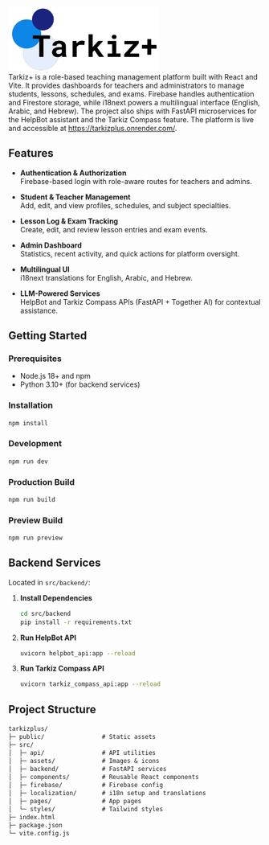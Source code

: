 
<img src="/src/assets/logo-transparent.PNG" alt="Logo" width="300"> <br>
Tarkiz+ is a role-based teaching management platform built with React and Vite. It provides dashboards for teachers and administrators to manage students, lessons, schedules, and exams. Firebase handles authentication and Firestore storage, while i18next powers a multilingual interface (English, Arabic, and Hebrew). The project also ships with FastAPI microservices for the HelpBot assistant and the Tarkiz Compass feature. The platform is live and accessible at https://tarkizplus.onrender.com/.

## Features

- **Authentication & Authorization**  
  Firebase-based login with role-aware routes for teachers and admins.

- **Student & Teacher Management**  
  Add, edit, and view profiles, schedules, and subject specialties.

- **Lesson Log & Exam Tracking**  
  Create, edit, and review lesson entries and exam events.

- **Admin Dashboard**  
  Statistics, recent activity, and quick actions for platform oversight.

- **Multilingual UI**  
  i18next translations for English, Arabic, and Hebrew.

- **LLM-Powered Services**  
  HelpBot and Tarkiz Compass APIs (FastAPI + Together AI) for contextual assistance.

## Getting Started

### Prerequisites
- Node.js 18+ and npm
- Python 3.10+ (for backend services)

### Installation
```bash
npm install
```

### Development
```bash
npm run dev
```

### Production Build
```bash
npm run build
```

### Preview Build
```bash
npm run preview
```


## Backend Services

Located in `src/backend/`:

1. **Install Dependencies**
   ```bash
   cd src/backend
   pip install -r requirements.txt
   ```

2. **Run HelpBot API**
   ```bash
   uvicorn helpbot_api:app --reload
   ```

3. **Run Tarkiz Compass API**
   ```bash
   uvicorn tarkiz_compass_api:app --reload
   ```

## Project Structure

```
tarkizplus/
├─ public/                # Static assets
├─ src/
│  ├─ api/                # API utilities
│  ├─ assets/             # Images & icons
│  ├─ backend/            # FastAPI services
│  ├─ components/         # Reusable React components
│  ├─ firebase/           # Firebase config
│  ├─ localization/       # i18n setup and translations
│  ├─ pages/              # App pages
│  └─ styles/             # Tailwind styles
├─ index.html
├─ package.json
└─ vite.config.js
```

